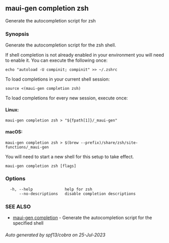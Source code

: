 ## maui-gen completion zsh

Generate the autocompletion script for zsh

### Synopsis

Generate the autocompletion script for the zsh shell.

If shell completion is not already enabled in your environment you will need
to enable it.  You can execute the following once:

	echo "autoload -U compinit; compinit" >> ~/.zshrc

To load completions in your current shell session:

	source <(maui-gen completion zsh)

To load completions for every new session, execute once:

#### Linux:

	maui-gen completion zsh > "${fpath[1]}/_maui-gen"

#### macOS:

	maui-gen completion zsh > $(brew --prefix)/share/zsh/site-functions/_maui-gen

You will need to start a new shell for this setup to take effect.


```
maui-gen completion zsh [flags]
```

### Options

```
  -h, --help              help for zsh
      --no-descriptions   disable completion descriptions
```

### SEE ALSO

* [maui-gen completion](maui-gen_completion.md)	 - Generate the autocompletion script for the specified shell

###### Auto generated by spf13/cobra on 25-Jul-2023
